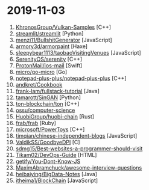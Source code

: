 # 2019-11-03

1. [KhronosGroup/Vulkan-Samples](https://github.com/KhronosGroup/Vulkan-Samples "One stop solution for all Vulkan samples") [C++]
2. [streamlit/streamlit](https://github.com/streamlit/streamlit "Streamlit — The fastest way to build custom ML tools") [Python]
3. [menzi11/BullshitGenerator](https://github.com/menzi11/BullshitGenerator "Needs to generate some texts to test if my GUI rendering codes good or not. so I made this.") [JavaScript]
4. [armory3d/armorpaint](https://github.com/armory3d/armorpaint "3D PBR Texture Painting Software") [Haxe]
5. [sleepybear1113/taobaoVisitingVenues](https://github.com/sleepybear1113/taobaoVisitingVenues "双十一活动自动化地操作淘宝浏览店铺得喵币脚本 for Android") [JavaScript]
6. [SerenityOS/serenity](https://github.com/SerenityOS/serenity "Serenity Operating System") [C++]
7. [ProtonMail/ios-mail](https://github.com/ProtonMail/ios-mail "") [Swift]
8. [micro/go-micro](https://github.com/micro/go-micro "A Go microservices development framework") [Go]
9. [notepad-plus-plus/notepad-plus-plus](https://github.com/notepad-plus-plus/notepad-plus-plus "Notepad++ official repository") [C++]
10. [andkret/Cookbook](https://github.com/andkret/Cookbook "The Data Engineering Cookbook") 
11. [frank-lam/fullstack-tutorial](https://github.com/frank-lam/fullstack-tutorial "🚀 fullstack tutorial 2019，后台技术栈/架构师之路/全栈开发社区，春招/秋招/校招/面试") [Java]
12. [tamarott/SinGAN](https://github.com/tamarott/SinGAN "Official pytorch implementation of the paper: SinGAN: Learning a Generative Model from a Single Natural Image") [Python]
13. [ton-blockchain/ton](https://github.com/ton-blockchain/ton "") [C++]
14. [ossu/computer-science](https://github.com/ossu/computer-science "🎓 Path to a free self-taught education in Computer Science!") 
15. [HuobiGroup/huobi-chain](https://github.com/HuobiGroup/huobi-chain "The next generation high performance public chain for financial infrastructure.") [Rust]
16. [frab/frab](https://github.com/frab/frab "conference management system") [Ruby]
17. [microsoft/PowerToys](https://github.com/microsoft/PowerToys "Windows system utilities to maximize productivity") [C++]
18. [timqian/chinese-independent-blogs](https://github.com/timqian/chinese-independent-blogs "中文独立博客列表") [JavaScript]
19. [ValdikSS/GoodbyeDPI](https://github.com/ValdikSS/GoodbyeDPI "GoodbyeDPI—Passive Deep Packet Inspection blocker and Active DPI circumvention utility (for Windows)") [C]
20. [sdmg15/Best-websites-a-programmer-should-visit](https://github.com/sdmg15/Best-websites-a-programmer-should-visit "🔗 Some useful websites for programmers.") 
21. [Tikam02/DevOps-Guide](https://github.com/Tikam02/DevOps-Guide "DevOps Guide from basic to advanced with Interview Questions and Notes 🔥") [HTML]
22. [getify/You-Dont-Know-JS](https://github.com/getify/You-Dont-Know-JS "A book series on JavaScript. @YDKJS on twitter.") 
23. [MaximAbramchuck/awesome-interview-questions](https://github.com/MaximAbramchuck/awesome-interview-questions "A curated awesome list of lists of interview questions. Feel free to contribute! 🎓") 
24. [heibaiying/BigData-Notes](https://github.com/heibaiying/BigData-Notes "大数据入门指南 ⭐️") [Java]
25. [itheima1/BlockChain](https://github.com/itheima1/BlockChain "黑马程序员 120天全栈区块链开发 开源教程") [JavaScript]
